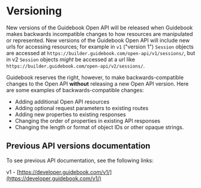 # Versioning

New versions of the Guidebook Open API will be released when Guidebook makes backwards incompatible changes to how resources are manipulated or represented. New versions of the Guidebook Open API will include new urls for accessing resources; for example in `v1` ("version 1") `Session` objects are accessed at `https://builder.guidebook.com/open-api/v1/sessions/`, but in v2 `Session` objects *might* be accessed at a url like `https://builder.guidebook.com/open-api/v2/sessions/`.

Guidebook reserves the right, however, to make backwards-compatible changes to the Open API **without** releasing a new Open API version. Here are some examples of backwards-compatible changes:

- Adding additional Open API resources
- Adding optional request parameters to existing routes
- Adding new properties to existing responses
- Changing the order of properties in existing API responses
- Changing the length or format of object IDs or other opaque strings.


## Previous API versions documentation

To see previous API documentation, see the following links:

v1 - [https://developer.guidebook.com/v1/](https://developer.guidebook.com/v1/)
